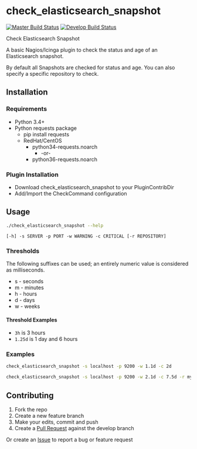 # check_elasticsearch_snapshot

[![Master Build Status](https://img.shields.io/travis/leeclemens/check_elasticsearch_snapshot/master?label=master)](https://travis-ci.org/leeclemens/check_elasticsearch_snapshot/branches)
[![Develop Build Status](https://img.shields.io/travis/leeclemens/check_elasticsearch_snapshot/develop?label=develop)](https://travis-ci.org/leeclemens/check_elasticsearch_snapshot/branches)

Check Elasticsearch Snapshot

A basic Nagios/Icinga plugin to check the status and age of an Elasticsearch snapshot.

By default all Snapshots are checked for status and age. You can also specify a specific repository to check.

## Installation
### Requirements
* Python 3.4+
* Python requests package
  * pip install requests
  * RedHat/CentOS
    * python34-requests.noarch
      * -or-
    * python36-requests.noarch
### Plugin Installation
* Download check_elasticsearch_snapshot to your PluginContribDir
* Add/Import the CheckCommand configuration

## Usage
```bash
./check_elasticsearch_snapshot --help
```

`[-h] -s SERVER -p PORT -w WARNING -c CRITICAL [-r REPOSITORY]`

### Thresholds
The following suffixes can be used; an entirely numeric value is considered as milliseconds.
* s - seconds
* m - minutes
* h - hours
* d - days
* w - weeks
#### Threshold Examples
* `3h` is 3 hours
* `1.25d` is 1 day and 6 hours

### Examples
```bash
check_elasticsearch_snapshot -s localhost -p 9200 -w 1.1d -c 2d 
```
```bash
check_elasticsearch_snapshot -s localhost -p 9200 -w 2.1d -c 7.5d -r my_backups 
```

## Contributing
1. Fork the repo
2. Create a new feature branch
3. Make your edits, commit and push
4. Create a [Pull Request](https://github.com/leeclemens/check_elasticsearch_snapshot/pulls) against the develop branch

Or create an [Issue](https://github.com/leeclemens/check_elasticsearch_snapshot/issues) to report a bug or feature request
